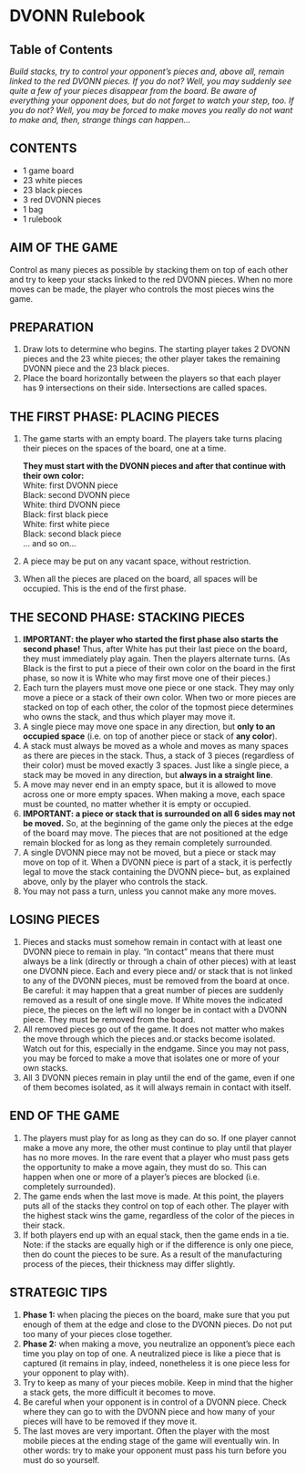 # DVONN Rulebook

## Table of Contents

*Build stacks, try to control your opponent’s pieces and, above all, remain linked to the red DVONN pieces. If you do not? Well, you may suddenly see quite a few of your pieces disappear from the board. Be aware of everything your opponent does, but do not forget to watch your step, too. If you do not? Well, you may be forced to make moves you really do not want to make and, then, strange things can happen...*

## CONTENTS

* 1 game board
* 23 white pieces
* 23 black pieces
* 3 red DVONN pieces
* 1 bag
* 1 rulebook

## AIM OF THE GAME

Control as many pieces as possible by stacking them on top of each other and try to keep your stacks linked to the red DVONN pieces. When no more moves can be made, the player who controls the most pieces wins the game.

## PREPARATION

1. Draw lots to determine who begins. The starting player takes 2 DVONN pieces and the 23 white pieces; the other player takes the remaining DVONN piece and the 23 black pieces.
2. Place the board horizontally between the players so that each player has 9 intersections on their side. Intersections are called spaces.

## THE FIRST PHASE: PLACING PIECES

1. The game starts with an empty board. The players take turns placing their pieces on the spaces of the board, one at a time.

   **They must start with the DVONN pieces and
   after that continue with their own color:**  
   White: first DVONN piece  
   Black: second DVONN piece  
   White: third DVONN piece  
   Black: first black piece  
   White: first white piece  
   Black: second black piece  
   … and so on…  
2. A piece may be put on any vacant space, without restriction.
3. When all the pieces are placed on the board, all spaces will be occupied. This is the end of the first phase.

## THE SECOND PHASE: STACKING PIECES

1. **IMPORTANT: the player who started the first phase also starts the second phase!** Thus, after White has put their last piece on the board, they must immediately play again. Then the players alternate turns. (As Black is the first to put a piece of their own color on the board in the first phase, so now it is White who may first move one of their pieces.)
2. Each turn the players must move one piece or one stack. They may only move a piece or a stack of their own color. When two or more pieces are stacked on top of each other, the color of the topmost piece determines who owns the stack, and thus which player may move it.
3. A single piece may move one space in any direction, but **only to an occupied space** (i.e. on top of another piece or stack of **any color**).
4. A stack must always be moved as a whole and moves as many spaces as there are pieces in the stack. Thus, a stack of 3 pieces (regardless of their color) must be moved exactly 3 spaces. Just like a single piece, a stack may be moved in any direction, but **always in a straight line**.
5. A move may never end in an empty space, but it is allowed to move across one or more empty spaces. When making a move, each space must be counted, no matter whether it is empty or occupied.
6. **IMPORTANT: a piece or stack that is surrounded on all 6 sides may not be moved.** So, at the beginning of the game only the pieces at the edge of the board may move. The pieces that are not positioned at the edge remain blocked for as long as they remain completely surrounded.
7. A single DVONN piece may not be moved, but a piece or stack may move on top of it. When a DVONN piece is part of a stack, it is perfectly legal to move the stack containing the DVONN piece– but, as explained above, only by the player who controls the stack.
8. You may not pass a turn, unless you cannot make any more moves.

## LOSING PIECES

1. Pieces and stacks must somehow remain in contact with at least one DVONN piece to remain in play. “In contact” means that there must always be a link (directly or through a chain of other pieces) with at least one DVONN piece. Each and every piece and/ or stack that is not linked to any of the DVONN pieces, must be removed from the board at once. Be careful: it may happen that a great number of pieces are suddenly removed as a result of one single move. If White moves the indicated piece, the pieces on the left will no longer be in contact with a DVONN piece. They must be removed from the board.
2. All removed pieces go out of the game. It does not matter who makes the move through which the pieces and.or stacks become isolated. Watch out for this, especially in the endgame. Since you may not pass, you may be forced to make a move that isolates one or more of your own stacks.
3. All 3 DVONN pieces remain in play until the end of the game, even if one of them becomes isolated, as it will always remain in contact with itself.

## END OF THE GAME

1. The players must play for as long as they can do so. If one player cannot make a move any more, the other must continue to play until that player has no more moves. In the rare event that a player who must pass gets the opportunity to make a move again, they must do so. This can happen when one or more of a player’s pieces are blocked (i.e. completely surrounded).
2. The game ends when the last move is made. At this point, the players puts all of the stacks they control on top of each other. The player with the highest stack wins the game, regardless of the color of the pieces in their stack.
3. If both players end up with an equal stack, then the game ends in a tie. Note: if the stacks are equally high or if the difference is only one piece, then do count the pieces to be sure. As a result of the manufacturing process of the pieces, their thickness may differ slightly.

## STRATEGIC TIPS

1. **Phase 1:** when placing the pieces on the board, make sure that you put enough of them at the edge and close to the DVONN pieces. Do not put too many of your pieces close together.
2. **Phase 2:** when making a move, you neutralize an opponent’s piece each time you play on top of one. A neutralized piece is like a piece that is captured (it remains in play, indeed, nonetheless it is one piece less for your opponent to play with).
3. Try to keep as many of your pieces mobile. Keep in mind that the higher a stack gets, the more difficult it becomes to move.
4. Be careful when your opponent is in control of a DVONN piece. Check where they can go to with the DVONN piece and how many of your pieces will have to be removed if they move it.
5. The last moves are very important. Often the player with the most mobile pieces at the ending stage of the game will eventually win. In other words: try to make your opponent must pass his turn before you must do so yourself.
